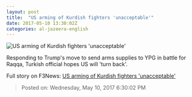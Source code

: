 ```yaml
---
layout: post
title:  "US arming of Kurdish fighters 'unacceptable'"
date: 2017-05-10 13:30:02Z
categories: al-jazeera-english
---
```


![US arming of Kurdish fighters 'unacceptable'](http://www.aljazeera.com/mritems/Images/2017/5/10/7a0b89f232264c9097bea4cdb47d5288_18.jpg)

Responding to Trump's move to send arms supplies to YPG in battle for Raqqa, Turkish official hopes US will 'turn back'.


Full story on F3News: [US arming of Kurdish fighters 'unacceptable'](http://www.f3nws.com/n/eDzFPH)

> Posted on: Wednesday, May 10, 2017 6:30:02 PM
